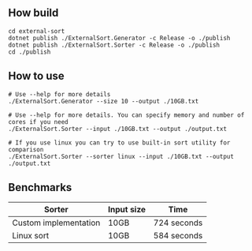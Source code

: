 ## How build

```shell
cd external-sort
dotnet publish ./ExternalSort.Generator -c Release -o ./publish
dotnet publish ./ExternalSort.Sorter -c Release -o ./publish
cd ./publish
```

## How to use

```shell
# Use --help for more details
./ExternalSort.Generator --size 10 --output ./10GB.txt

# Use --help for more details. You can specify memory and number of cores if you need
./ExternalSort.Sorter --input ./10GB.txt --output ./output.txt

# If you use linux you can try to use built-in sort utility for comparison
./ExternalSort.Sorter --sorter linux --input ./10GB.txt --output ./output.txt
```

## Benchmarks
| Sorter                | Input size  | Time          |
|-----------------------|-------------|---------------|
| Custom implementation | 10GB        | 724 seconds   |
| Linux sort            | 10GB        | 584 seconds   |
